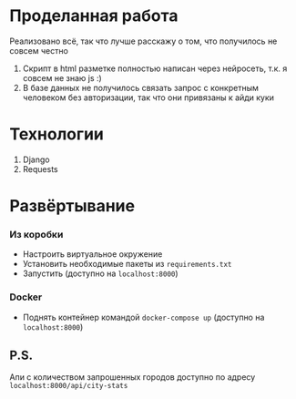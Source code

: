 # Проделанная работа

Реализовано всё, так что лучше расскажу о том, что получилось не совсем честно

1. Скрипт в html разметке полностью написан через нейросеть, т.к. я совсем не знаю js :)
2. В базе данных не получилось связать запрос с конкретным человеком без авторизации, так что они привязаны к айди куки

# Технологии
1. Django
2. Requests

# Развёртывание
### Из коробки
* Настроить виртуальное окружение
* Установить необходимые пакеты из `requirements.txt`
* Запустить (доступно на `localhost:8000`)

### Docker
* Поднять контейнер командой `docker-compose up` (доступно на `localhost:8000`)

## P.S.
Апи с количеством запрошенных городов доступно по адресу `localhost:8000/api/city-stats`